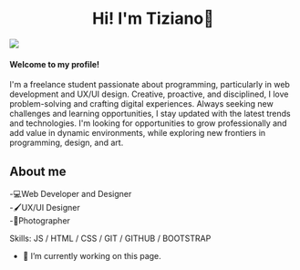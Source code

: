 <div align="center">
<h1 align="center"> Hi! I'm Tiziano👋 </h1>
</div>
<img src="https://github.com/Tiz1ano/Tiz1ano/assets/123709522/d3b643a5-b36f-46ad-b83e-57fe7453e5f5">
  
#### Welcome to my profile!
I'm a freelance student passionate about programming, particularly in web development and UX/UI design. Creative, proactive, and disciplined, I love problem-solving and crafting digital experiences. Always seeking new challenges and learning opportunities, I stay updated with the latest trends and technologies. I'm looking for opportunities to grow professionally and add value in dynamic environments, while exploring new frontiers in programming, design, and art.


## About me
-💻Web Developer and Designer <br>
-🖌️UX/UI Designer <br>
-📸Photographer

Skills:  JS / HTML / CSS / GIT / GITHUB / BOOTSTRAP

- 🔭 I’m currently working on this page. 





